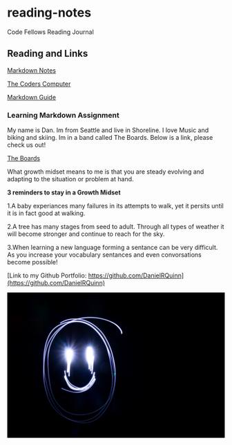 # reading-notes
Code Fellows Reading Journal

## Reading and Links

[Markdown Notes](class.1.reading-markdown.md)

[The Coders Computer](The-Coders-Computer.md)

[Markdown Guide](https://docs.github.com/en/get-started/writing-on-github/getting-started-with-writing-and-formatting-on-github/basic-writing-and-formatting-syntax)

### Learning Markdown Assignment
My name is Dan. Im from Seattle and live in Shoreline. I love Music and biking and skiing. Im in a band called The Boards. Below is a link, please check us out!

[The Boards](https://www.theboardsmusic.com/)




What growth midset means to me is that you are steady evolving and adapting to the situation or problem at hand.

**3 reminders to stay in a Growth Midset**

1.A baby experiances many failures in its attempts to walk, yet it persits until it is in fact good at walking.

2.A tree has many stages from seed to adult. Through all types of weather it will become stronger and continue to reach for the sky.

3.When learning a new language forming a sentance can be very difficult. As you increase your vocabulary sentances and even convorsations become possible!


[Link to my Github Portfolio: https://github.com/DanielRQuinn](https://github.com/DanielRQuinn)

![Smiley Face](./ryan-stone-_o_jbr1hXaM-unsplash.jpg)
